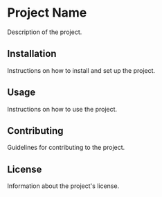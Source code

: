 # Project Name

Description of the project.

## Installation

Instructions on how to install and set up the project.

## Usage

Instructions on how to use the project.

## Contributing

Guidelines for contributing to the project.

## License

Information about the project's license.
